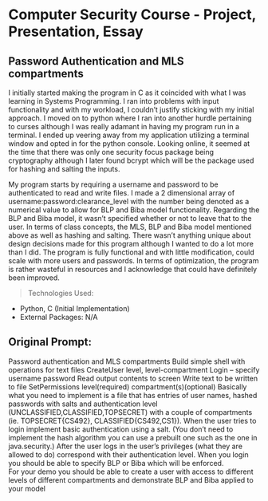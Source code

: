 # Computer Security Course - Project, Presentation, Essay
## Password Authentication and MLS compartments

I initially started making the program in C as it coincided with what I was learning in Systems Programming. I ran into problems with input functionality and with my workload, I couldn’t justify sticking with my initial approach. I moved on to python where I ran into another hurdle pertaining to curses although I was really adamant in having my program run in a terminal. I ended up veering away from my application utilizing a terminal window and opted in for the python console. Looking online, it seemed at the time that there was only one security focus package being cryptography although I later found bcrypt which will be the package used for hashing and salting the inputs. 

My program starts by requiring a username and password to be authenticated to read and write files. I made a 2 dimensional array of username:password:clearance_level with the number being denoted as a numerical value to allow for BLP and Biba model functionality. Regarding the BLP and Biba model, it wasn’t specified whether or not to leave that to the user. In terms of class concepts, the MLS, BLP and Biba model mentioned above as well as hashing and salting. There wasn’t anything unique about design decisions made for this program although I wanted to do a lot more than I did. The program is fully functional and with little modification, could scale with more users and passwords. In terms of optimization, the program is rather wasteful in resources and I acknowledge that could have definitely been improved.

> Technologies Used: 
- Python, C (Initial Implementation)
- External Packages: N/A


## Original Prompt:
Password authentication and MLS compartments
Build simple shell with operations for text files
CreateUser level, level-compartment
Login – specify username password
Read <inputfile> output contents to screen
Write <filename> text to be written to file
SetPermissions level(required) compartment(s)(optional)
Basically what you need to implement is a file that has entries of user names, hashed passwords with salts and authentication level (UNCLASSIFIED,CLASSIFIED,TOPSECRET) with a couple of compartments (ie. TOPSECRET{CS492}, CLASSIFIED{CS492,CS1}).  When the user tries to login implement basic authentication using a salt.  (You don’t need to implement the hash algorithm you can use a prebuilt one such as the one in java.security.)  After the user logs in the user’s privileges (what they are allowed to do) correspond with their authentication level.  When you login you should be able to specify BLP or Biba which will be enforced.  
For your demo you should be able to create a user with access to different levels of different compartments and demonstrate BLP and Biba applied to your model

